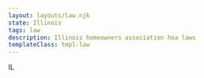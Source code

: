 ```yaml
---
layout: layouts/law.njk
state: Illinois
tags: law
description: Illinois homeowners association hoa laws
templateClass: tmpl-law
---
```


IL